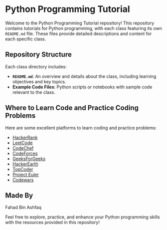 # Python Programming Tutorial

Welcome to the Python Programming Tutorial repository! This repository contains tutorials for Python programming, with each class featuring its own `README.md` file. These files provide detailed descriptions and content for each specific class.

## Repository Structure

Each class directory includes:
- **`README.md`**: An overview and details about the class, including learning objectives and key topics.
- **Example Code Files**: Python scripts or notebooks with sample code relevant to the class.

## Where to Learn Code and Practice Coding Problems

Here are some excellent platforms to learn coding and practice problems:

- [HackerRank](https://www.hackerrank.com)
- [LeetCode](https://leetcode.com)
- [CodeChef](https://www.codechef.com)
- [CodeForces](https://codeforces.com)
- [GeeksForGeeks](https://www.geeksforgeeks.org)
- [HackerEarth](https://www.hackerearth.com)
- [TopCoder](https://www.topcoder.com)
- [Project Euler](https://projecteuler.net)
- [Codewars](https://www.codewars.com)

## Made By

Fahad Bin Ashfaq

Feel free to explore, practice, and enhance your Python programming skills with the resources provided in this repository!

